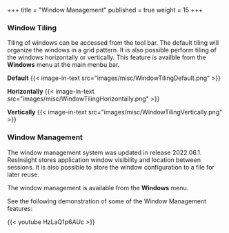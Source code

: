 +++
title = "Window Management"
published = true
weight = 15
+++



### Window Tiling
Tiling of windows can be accessed from the tool bar. The default tiling will organize the windows in a grid pattern. It is also possible perform tiling of the windows horizontally or vertically. This feature is availble from the **Windows** menu at the main menbu bar.

**Default**
{{< image-in-text src="images/misc/WindowTilingDefault.png" >}}


**Horizontally**
 {{< image-in-text src="images/misc/WindowTilingHorizontally.png" >}}

 **Vertically**
 {{< image-in-text src="images/misc/WindowTilingVertically.png" >}}

 ### Window Management

The window management system was updated in release 2022.06.1. ResInsight stores application window visibility and location between sessions. It is also possible to store the window configuration to a file for later reuse.

The window management is available from the **Windows** menu.

See the following demonstration of some of the Window Management features:

{{< youtube HzLaQ1p6AUc >}}
